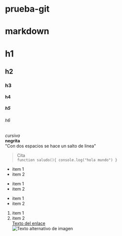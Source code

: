 # prueba-git
# markdown

# h1
## h2
### h3
#### h4
##### h5
###### h6

*cursiva*  
**negrita**  
"Con dos espacios se hace un salto de linea"
>Cita  
`function saludo(){
  console.log("hola mundo")
}`

* item 1
* item 2
- item 1
- item 2
+ item 1
+ item 2
1. item 1
2. item 2  
[Texto del enlace](url)  
![Texto alternativo de imagen](url)
